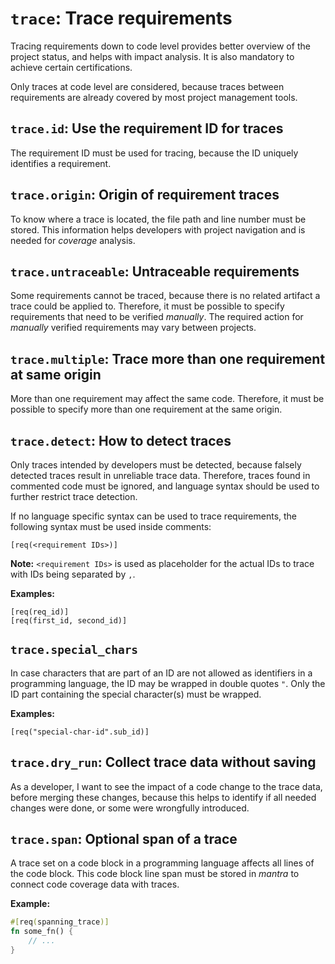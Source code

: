 # `trace`: Trace requirements

Tracing requirements down to code level provides better overview of the project status,
and helps with impact analysis. It is also mandatory to achieve certain certifications.

Only traces at code level are considered, because traces between requirements are already covered by most project management tools.

## `trace.id`: Use the requirement ID for traces

The requirement ID must be used for tracing, because the ID uniquely identifies a requirement.

## `trace.origin`: Origin of requirement traces

To know where a trace is located, the file path and line number must be stored.
This information helps developers with project navigation and is needed for *coverage* analysis.

## `trace.untraceable`: Untraceable requirements

Some requirements cannot be traced, because there is no related artifact a trace could be applied to.
Therefore, it must be possible to specify requirements that need to be verified *manually*.
The required action for *manually* verified requirements may vary between projects.

## `trace.multiple`: Trace more than one requirement at same origin

More than one requirement may affect the same code.
Therefore, it must be possible to specify more than one requirement at the same origin.

## `trace.detect`: How to detect traces

Only traces intended by developers must be detected, because falsely detected traces
result in unreliable trace data.
Therefore, traces found in commented code must be ignored,
and language syntax should be used to further restrict trace detection.

If no language specific syntax can be used to trace requirements,
the following syntax must be used inside comments:

```
[req(<requirement IDs>)]
```

**Note:** `<requirement IDs>` is used as placeholder for the actual IDs to trace with IDs being separated by `,`.

**Examples:**

```
[req(req_id)]
[req(first_id, second_id)]
```

## `trace.special_chars`

In case characters that are part of an ID are not allowed as identifiers in a programming language,
the ID may be wrapped in double quotes `"`. Only the ID part containing the special character(s) must be wrapped.

**Examples:**

```
[req("special-char-id".sub_id)]
```

## `trace.dry_run`: Collect trace data without saving

As a developer, I want to see the impact of a code change to the trace data,
before merging these changes, because this helps to identify if all needed changes were done,
or some were wrongfully introduced.

## `trace.span`: Optional span of a trace

A trace set on a code block in a programming language affects all lines of the code block.
This code block line span must be stored in *mantra* to connect code coverage data with traces.

**Example:**

```rust
#[req(spanning_trace)]
fn some_fn() {
    // ...
}
```
